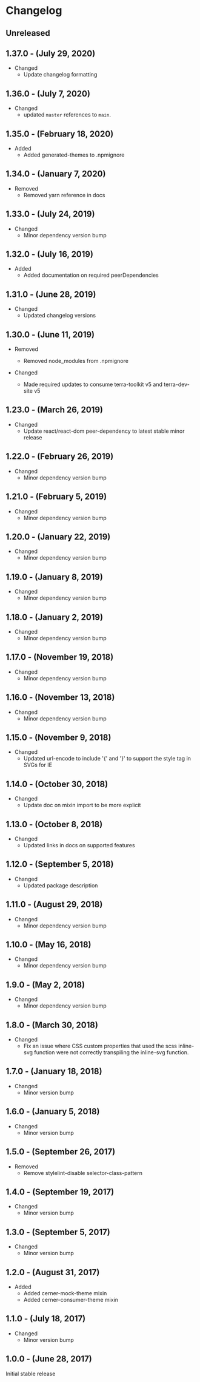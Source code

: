 # Changelog

## Unreleased

## 1.37.0 - (July 29, 2020)

* Changed
  * Update changelog formatting

## 1.36.0 - (July 7, 2020)

* Changed
  * updated `master` references to `main`.

## 1.35.0 - (February 18, 2020)

* Added
  * Added generated-themes to .npmignore

## 1.34.0 - (January 7, 2020)

* Removed
  * Removed yarn reference in docs

## 1.33.0 - (July 24, 2019)

* Changed
  * Minor dependency version bump

## 1.32.0 - (July 16, 2019)

* Added
  * Added documentation on required peerDependencies

## 1.31.0 - (June 28, 2019)

* Changed
  * Updated changelog versions

## 1.30.0 - (June 11, 2019)

* Removed
  * Removed node_modules from .npmignore

* Changed
  * Made required updates to consume terra-toolkit v5 and terra-dev-site v5

## 1.23.0 - (March 26, 2019)

* Changed
  * Update react/react-dom peer-dependency to latest stable minor release

## 1.22.0 - (February 26, 2019)

* Changed
  * Minor dependency version bump

## 1.21.0 - (February 5, 2019)

* Changed
  * Minor dependency version bump

## 1.20.0 - (January 22, 2019)

* Changed
  * Minor dependency version bump

## 1.19.0 - (January 8, 2019)

* Changed
  * Minor dependency version bump

## 1.18.0 - (January 2, 2019)

* Changed
  * Minor dependency version bump

## 1.17.0 - (November 19, 2018)

* Changed
  * Minor dependency version bump

## 1.16.0 - (November 13, 2018)

* Changed
  * Minor dependency version bump

## 1.15.0 - (November 9, 2018)

* Changed
  * Updated url-encode to include '{' and '}' to support the style tag in SVGs for IE

## 1.14.0 - (October 30, 2018)

* Changed
  * Update doc on mixin import to be more explicit

## 1.13.0 - (October 8, 2018)

* Changed
  * Updated links in docs on supported features

## 1.12.0 - (September 5, 2018)

* Changed
  * Updated package description

## 1.11.0 - (August 29, 2018)

* Changed
  * Minor dependency version bump

## 1.10.0 - (May 16, 2018)

* Changed
  * Minor dependency version bump

## 1.9.0 - (May 2, 2018)

* Changed
  * Minor dependency version bump

## 1.8.0 - (March 30, 2018)

* Changed
  * Fix an issue where CSS custom properties that used the scss inline-svg function were not correctly transpiling the inline-svg function.

## 1.7.0 - (January 18, 2018)

* Changed
  * Minor version bump

## 1.6.0 - (January 5, 2018)

* Changed
  * Minor version bump

## 1.5.0 - (September 26, 2017)

* Removed
  * Remove stylelint-disable selector-class-pattern

## 1.4.0 - (September 19, 2017)

* Changed
  * Minor version bump

## 1.3.0 - (September 5, 2017)

* Changed
  * Minor version bump

## 1.2.0 - (August 31, 2017)

* Added
  * Added cerner-mock-theme mixin
  * Added cerner-consumer-theme mixin

## 1.1.0 - (July 18, 2017)

* Changed
  * Minor version bump

## 1.0.0 - (June 28, 2017)

Initial stable release
